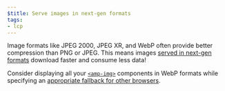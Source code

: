 ```yaml
---
$title: Serve images in next-gen formats
tags:
- lcp
---
```

Image formats like JPEG 2000, JPEG
XR, and WebP often provide better compression than PNG or JPEG. This means
images [served in next-gen formats](https://web.dev/uses-webp-images/) download
faster and consume less data!

Consider displaying all your [`<amp-img>`](https://amp.dev/documentation/components/amp-img/?format=websites)
components in WebP formats while specifying an [appropriate
fallback for other browsers](https://amp.dev/documentation/components/amp-img/#example:-specifying-a-fallback-image'). 
